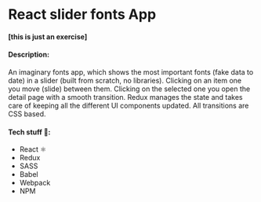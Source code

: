# React slider fonts App

#### \[this is just an exercise\]

#### Description:
An imaginary fonts app, which shows the most important fonts (fake data to date) in a slider (built from scratch, no libraries). Clicking on an item one you move (slide) between them. Clicking on the selected one you open the detail page with a smooth transition. Redux manages the state and takes care of keeping all the different UI components updated. All transitions are CSS based.

#### Tech stuff 👾:
- React ⚛️
- Redux
- SASS
- Babel
- Webpack
- NPM